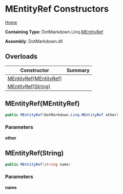# MEntityRef Constructors

[Home](../../../../README.md)

**Containing Type**: DotMarkdown\.Linq\.[MEntityRef](../README.md)

**Assembly**: DotMarkdown\.dll

## Overloads

| Constructor | Summary |
| ----------- | ------- |
| [MEntityRef(MEntityRef)](#DotMarkdown_Linq_MEntityRef__ctor_DotMarkdown_Linq_MEntityRef_) | |
| [MEntityRef(String)](#DotMarkdown_Linq_MEntityRef__ctor_System_String_) | |

## MEntityRef\(MEntityRef\) <a name="DotMarkdown_Linq_MEntityRef__ctor_DotMarkdown_Linq_MEntityRef_"></a>

```csharp
public MEntityRef(DotMarkdown.Linq.MEntityRef other)
```

### Parameters

**other**

## MEntityRef\(String\) <a name="DotMarkdown_Linq_MEntityRef__ctor_System_String_"></a>

```csharp
public MEntityRef(string name)
```

### Parameters

**name**